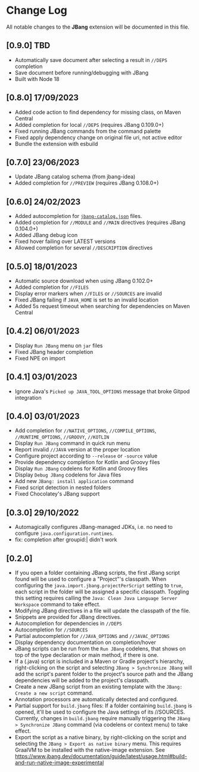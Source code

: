 # Change Log

All notable changes to the **JBang** extension will be documented in this file.

## [0.9.0]  TBD
- Automatically save document after selecting a result in `//DEPS` completion
- Save document before running/debugging with JBang
- Built with Node 18

## [0.8.0]  17/09/2023
- Added code action to find dependency for missing class, on Maven Central
- Added completion for local `//DEPS` (requires JBang 0.109.0+)
- Fixed running JBang commands from the command palette
- Fixed apply dependency change on original file uri, not active editor
- Bundle the extension with esbuild

## [0.7.0]  23/06/2023
- Update JBang catalog schema (from jbang-idea)
- Added completion for `//PREVIEW` (requires JBang 0.108.0+)


## [0.6.0]  24/02/2023
- Added autocompletion for [`jbang-catalog.json`](https://www.jbang.dev/documentation/guide/latest/alias_catalogs.html) files.
- Added completion for `//MODULE` and `//MAIN` directives (requires JBang 0.104.0+)
- Added JBang debug icon
- Fixed hover failing over LATEST versions
- Allowed completion for several `//DESCRIPTION` directives

## [0.5.0]  18/01/2023
- Automatic source download when using JBang 0.102.0+
- Added completion for `//FILES`
- Display error markers when `//FILES` or `//SOURCES` are invalid
- Fixed JBang failing if `JAVA_HOME` is set to an invalid location
- Added 5s request timeout when searching for dependencies on Maven Central

## [0.4.2]  06/01/2023
- Display `Run JBang` menu on `jar` files
- Fixed JBang header completion
- Fixed NPE on import

## [0.4.1]  03/01/2023
- Ignore Java's `Picked up JAVA_TOOL_OPTIONS` message that broke Gitpod integration

## [0.4.0]  03/01/2023
- Add completion for `//NATIVE_OPTIONS`, `//COMPILE_OPTIONS`, `//RUNTIME_OPTIONS`, `//GROOVY`, `//KOTLIN`
- Display `Run JBang` command in quick run menu
- Report invalid `//JAVA` version at the proper location
- Configure project according to `--release` or `-source` value
- Provide dependency completion for Kotlin and Groovy files
- Display `Run JBang` codelens for Kotlin and Groovy files
- Display `Debug JBang` codelens for Java files
- Add new `JBang: install application` command
- Fixed script detection in nested folders
- Fixed Chocolatey's JBang support 

## [0.3.0]  29/10/2022
- Automagically configures JBang-managed JDKs, i.e. no need to configure `java.configuration.runtimes`.
- fix: completion after groupid:| didn't work

## [0.2.0]

- If you open a folder containing JBang scripts, the first JBang script found will be used to configure a "Project"'s classpath. When configuring the `java.import.jbang.projectPerScript` setting to `true`, each script in the folder will be assigned a specific classpath. Toggling this setting requires calling the `Java: Clean Java Language Server Workspace` command to take effect.
- Modifying JBang directives in a file will update the classpath of the file.
- Snippets are provided for JBang directives.
- Autocompletion for dependencies in `//DEPS` 
- Autocompletion for `//SOURCES` 
- Partial autocompletion for `//JAVA_OPTIONS` and `//JAVAC_OPTIONS` 
- Display dependency documentation on completion/hover
- JBang scripts can be run from the `Run JBang` codelens, that shows on top of the type declaration or main method, if there is one.
- If a (.java) script is included in a Maven or Gradle project's hierarchy, right-clicking on the script and selecting `JBang > Synchronize JBang` will add the script's parent folder to the project's source path and the JBang dependencies will be added to the project's classpath.
- Create a new JBang script from an existing template with the `JBang: Create a new script` command.
- Annotation processors are automatically detected and configured.
- Partial support for `build.jbang` files: If a folder containing `build.jbang` is opened, it'll be used to configure the Java settings of its //SOURCES. Currently, changes in `build.jbang` require manually triggering the `JBang > Synchronize JBang` command (via codelens or context menu) to take effect.
- Export the script as a native binary, by right-clicking on the script and selecting the `JBang > Export as native binary` menu. This requires GraalVM to be installed with the native-image extension. See https://www.jbang.dev/documentation/guide/latest/usage.html#build-and-run-native-image-experimental
